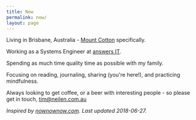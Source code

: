 ```yaml
---
title: Now
permalink: now/
layout: page
---
```

Living in Brisbane, Australia - [Mount Cotton](https://en.wikipedia.org/wiki/Mount_Cotton,_Queensland) specifically.

Working as a Systems Engineer at [answers IT](https://answersit.com.au).

Spending as much time quality time as possible with my family.

Focusing on reading, journaling, sharing (you're here!), and practicing mindfulness.

Always looking to get coffee, or a beer with interesting people - so please get in touch, [tim@neilen.com.au](mailto:tim@neilen.com.au?Subject=Let's%20do%20coffee...)

*Inspired by [nownownow.com](https://nownownow.com). Last updated 2018-06-27.*
